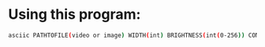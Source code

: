 Using this program:
===
``` bash
asciic PATHTOFILE(video or image) WIDTH(int) BRIGHTNESS(int(0-256)) CONTRAST(int(0-100))
```
